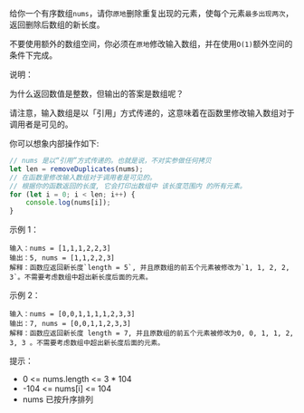 给你一个有序数组`nums`，请你`原地`删除重复出现的元素，使每个元素`最多出现两次`，
返回删除后数组的新长度。

不要使用额外的数组空间，你必须在`原地`修改输入数组，并在使用`O(1)`额外空间的条件下完成。


说明：

为什么返回数值是整数，但输出的答案是数组呢？

请注意，输入数组是以「引用」方式传递的，这意味着在函数里修改输入数组对于调用者是可见的。

你可以想象内部操作如下:

```javascript
// nums 是以“引用”方式传递的。也就是说，不对实参做任何拷贝
let len = removeDuplicates(nums);
// 在函数里修改输入数组对于调用者是可见的。
// 根据你的函数返回的长度, 它会打印出数组中 该长度范围内 的所有元素。
for (let i = 0; i < len; i++) {
    console.log(nums[i]);
}
```


示例 1：

    输入：nums = [1,1,1,2,2,3]
    输出：5, nums = [1,1,2,2,3]
    解释：函数应返回新长度`length = 5`, 并且原数组的前五个元素被修改为`1, 1, 2, 2, 3`。不需要考虑数组中超出新长度后面的元素。
  
示例 2：

    输入：nums = [0,0,1,1,1,1,2,3,3]
    输出：7, nums = [0,0,1,1,2,3,3]
    解释：函数应返回新长度 length = 7, 并且原数组的前五个元素被修改为0, 0, 1, 1, 2, 3, 3 。不需要考虑数组中超出新长度后面的元素。


提示：

- 0 <= nums.length <= 3 * 104
- -104 <= nums[i] <= 104
- nums 已按升序排列
